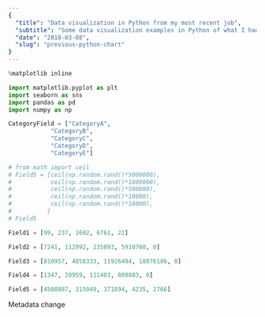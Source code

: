 ```yaml
---
{
  "title": "Data visualization in Python from my most recent job",
  "subtitle": "Some data visualization examples in Python of what I had done in my most recent job",
  "date": "2018-03-08",
  "slug": "previous-python-chart"
}
---
```

<!--more-->


```python
%matplotlib inline
```

```python
import matplotlib.pyplot as plt
import seaborn as sns
import pandas as pd
import numpy as np
```

```python
CategoryField = ["CategoryA",
            "CategoryB",
            "CategoryC",
            "CategoryD",
            "CategoryE"]
```

```python
# from math import ceil
# Field5 = [ceil(np.random.rand()*5000000),
#           ceil(np.random.rand()*1000000),
#           ceil(np.random.rand()*500000),
#           ceil(np.random.rand()*10000),
#           ceil(np.random.rand()*10000),
#          ]
# Field5
```

```python
Field1 = [99, 237, 1602, 6761, 22]
```

```python
Field2 = [7241, 112992, 235893, 5910760, 0]
```

```python
Field3 = [810957, 4058333, 11926494, 18876186, 0]
```

```python
Field4 = [1347, 20959, 111403, 809883, 0]
```

```python
Field5 = [4508887, 315049, 371894, 4235, 2766]
```

Metadata change
